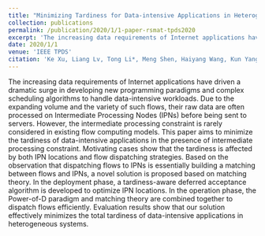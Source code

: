 ```yaml
---
title: "Minimizing Tardiness for Data-intensive Applications in Heterogeneous Systems: A Matching Theory Perspective"
collection: publications
permalink: /publication/2020/1/1-paper-rsmat-tpds2020
excerpt: 'The increasing data requirements of Internet applications have driven a dramatic surge in developing new programming paradigms and complex scheduling algorithms to handle data-intensive workloads. Due to the expanding volume and the variety of such flows, their raw data are often processed on Intermediate Processing Nodes (IPNs) before being sent to servers. However, the intermediate processing constraint is rarely considered in existing flow computing models. This paper aims to minimize the tardiness of data-intensive applications in the presence of intermediate processing constraint. Motivating cases show that the tardiness is affected by both IPN locations and flow dispatching strategies. Based on the observation that dispatching flows to IPNs is essentially building a matching between flows and IPNs, a novel solution is proposed based on matching theory. In the deployment phase, a tardiness-aware deferred acceptance algorithm is developed to optimize IPN locations. In the operation phase, the Power-of-D paradigm and matching theory are combined together to dispatch flows efficiently. Evaluation results show that our solution effectively minimizes the total tardiness of data-intensive applications in heterogeneous systems.'
date: 2020/1/1
venue: 'IEEE TPDS'
citation: 'Ke Xu, Liang Lv, Tong Li*, Meng Shen, Haiyang Wang, Kun Yang. &quot;Minimizing Tardiness for Data-intensive Applications in Heterogeneous Systems: A Matching Theory Perspective.&quot; IEEE Transactions on Parallel and Distributed Systems (TPDS), vol.31, no.1, pp. 144-158, 2020. (*Corresponding author)'
---
```

The increasing data requirements of Internet applications have driven a dramatic surge in developing new programming paradigms and complex scheduling algorithms to handle data-intensive workloads. Due to the expanding volume and the variety of such flows, their raw data are often processed on Intermediate Processing Nodes (IPNs) before being sent to servers. However, the intermediate processing constraint is rarely considered in existing flow computing models. This paper aims to minimize the tardiness of data-intensive applications in the presence of intermediate processing constraint. Motivating cases show that the tardiness is affected by both IPN locations and flow dispatching strategies. Based on the observation that dispatching flows to IPNs is essentially building a matching between flows and IPNs, a novel solution is proposed based on matching theory. In the deployment phase, a tardiness-aware deferred acceptance algorithm is developed to optimize IPN locations. In the operation phase, the Power-of-D paradigm and matching theory are combined together to dispatch flows efficiently. Evaluation results show that our solution effectively minimizes the total tardiness of data-intensive applications in heterogeneous systems.
